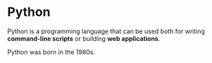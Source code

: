 # Python

Python is a programming language that can be used both for writing **command-line scripts** or building **web applications**.

Python was born in the 1980s.
